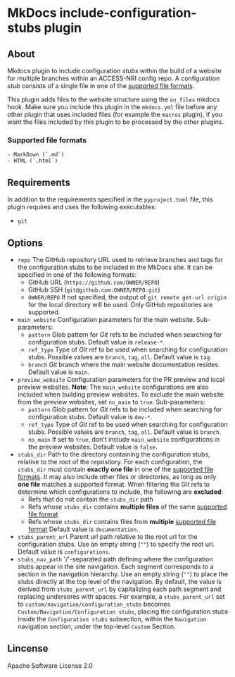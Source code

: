 # MkDocs include-configuration-stubs plugin

## About
Mkdocs plugin to include configuration _stubs_ within the build of a website for multiple branches within an ACCESS-NRI config repo.
A configuration _stub_ consists of a single file in one of the [supported file formats](#supported_file_formats).

This plugin adds files to the website structure using the `on_files` mkdocs hook. 
Make sure you include this plugin in the `mkdocs.yml` file before any other plugin that uses included files (for example the `macros` plugin), if you want the
files included by this plugin to be processed by the other plugins.

### Supported file formats
    - MarkDown (`.md`)
    - HTML (`.html`)

## Requirements
In addition to the requirements specified in the `pyproject.toml` file, this plugin requires and uses the following executables:
- `git`

## Options
- `repo`
    The GitHub repository URL used to retrieve branches and tags for the configuration stubs to be included in the MkDocs site.
    It can be specified in one of the following formats:
    - GitHub URL (`https://github.com/OWNER/REPO`) 
    - GitHub SSH (`git@github.com:OWNER/REPO.git`)
    - `OWNER/REPO`
    If not specified, the output of `git remote get-url origin` for the local directory will be used.
    Only GitHub repositories are supported.
- `main_website`
    Configuration parameters for the main website.
    Sub-parameters:
    - `pattern`
        Glob pattern for _Git_ refs to be included when searching for configuration stubs.
        Default value is `release-*`.
    - `ref_type`
        Type of _Git_ ref to be used when searching for configuration stubs.
        Possible values are `branch`, `tag`, `all`.
        Default value is `tag`.
    - `branch`
        _Git_ branch where the main website documentation resides.
        Default value is `main`.
- `preview_website`
    Configuration parameters for the PR preview and local preview websites.
    **Note**: The `main_website` configurations are also included when building preview websites. To exclude the main website from the preview websites, set `no_main` to `true`.
    Sub-parameters:
    - `pattern`
        Glob pattern for _Git_ refs to be included when searching for configuration stubs.
        Default value is `dev-*`.
    - `ref_type`
        Type of _Git_ ref to be used when searching for configuration stubs.
        Possible values are `branch`, `tag`, `all`.
        Default value is `branch`.
    - `no_main`
        If set to `true`, don't include `main_website` configurations in the preview websites.
        Default value is `false`.
- `stubs_dir`
    Path to the directory containing the configuration stubs, relative to the root of the repository.
    For each configuration, the `stubs_dir` must contain  **exactly one file** in one of the [supported file formats](#supported_file_formats). It may also include other files or directories, as long as only **one file** matches a supported format.
    When filtering the _Git_ refs to determine which configurations to include, the following are **excluded**:
    - Refs that do not contain the `stubs_dir` path
    - Refs whose `stubs_dir` contains **multiple files** of the same [supported file format](#supported_file_formats)
    - Refs whose `stubs_dir` contains files from **multiple** [supported file format](#supported_file_formats)
    Default value is `documentation`.
- `stubs_parent_url`
    Parent url path relative to the root url for the configuration stubs.
    Use an empty string (`""`) to specify the root url.
    Default value is `configurations`.
- `stubs_nav_path`
    '/'-separated path defining where the configuration stubs appear in the site navigation.
    Each segment corresponds to a section in the navigation hierarchy.
    Use an empty string (`""`) to place the stubs directly at the top level of the navigation.
    By default, the value is derived from `stubs_parent_url` by capitalizing each path segment and 
    replacing undersores with spaces.
    For example, a `stubs_parent_url` set to `custom/navigation/configuration_stubs` becomes `Custom/Navigation/Configuration stubs`, 
    placing the configuration stubs inside the `Configuration stubs` subsection, within the `Navigation` navigation section, under the top-level `Custom` Section.

## Lincense
Apache Software License 2.0